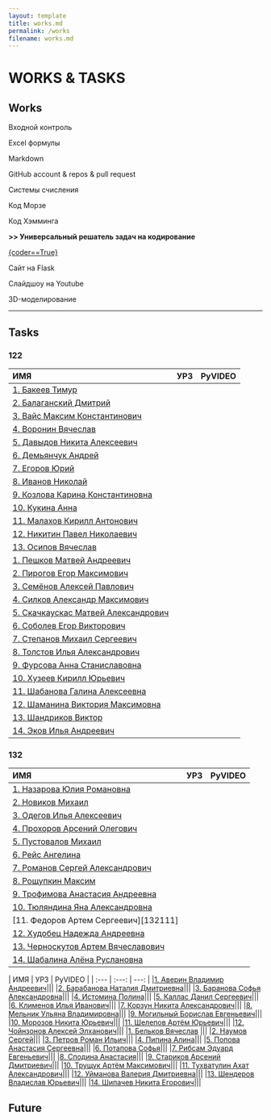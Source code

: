 ```yaml
---
layout: template
title: works.md
permalink: /works
filename: works.md
---
```


<link rel="stylesheet" href="./faq/style.css">

# WORKS & TASKS



## Works

Входной контроль

Excel формулы

Markdown

GitHub account & repos & pull request

Системы счисления

Код Морзе

Код Хэмминга

**>> Универсальный решатель задач на кодирование** 

<a class="iksweb" href="https://hackertyper.net/#" target="_blank"  title="{coder==True}">{coder==True}</a>

Сайт на Flask

Слайдшоу на Youtube

3D-моделирование

---------------------------
## Tasks

### 122

| ИМЯ | УРЗ | PyVIDEO  |
| :---         |     :---:      |          ---: |
|[1. Бакеев Тимур][12211] |||
|[2. Балаганский Дмитрий][12212] |||
|[3. Вайс Максим Константинович][12213] |||
|[4. Воронин Вячеслав][12214] |||
|[5. Давыдов Никита Алексеевич][12215] |||
|[6. Демьянчук Андрей][12216] |||
|[7. Егоров Юрий][12217] |||
|[8. Иванов Николай][12218] |||
|[9. Козлова Карина Константиновна][12219] |||
|[10. Кукина Анна][122110] |||
|[11. Малахов Кирилл Антонович][122111] |||
|[12. Никитин Павел Николаевич][122112] |||
|[13. Осипов Вячеслав][122113] |||
|[1. Пешков Матвей Андреевич][122114] |||
|[2. Пирогов Егор Максимович][122115] |||
|[3. Семёнов Алексей Павлович][122116] |||
|[4. Силков Александр Максимович][122117] |||
|[5. Скачкаускас Матвей Александрович][122118] |||
|[6. Соболев Егор Викторович][122119] |||
|[7. Степанов Михаил Сергеевич][122120] |||
|[8. Толстов Илья Александрович][122121] |||
|[9. Фурсова Анна Станиславовна][122122] |||
|[10. Хузеев Кирилл Юрьевич ][122123] |||
|[11. Шабанова Галина Алексеевна][122124] |||
|[12. Шаманина Виктория Максимовна][122125] |||
|[13. Шандриков Виктор][122126] |||
|[14. Эков Илья Андреевич][122127] |||


[12211]: <https://github.com/grad154/timurbakeev154>
[12212]: <https://github.com/Dimakek2/work>
[12213]: <https://github.com/weissok/-22>
[12214]: <https://github.com/VoroninVaycheslav/LearnOfInvormatic>
[12215]: <https://github.com/NikitaDavydov11/FirstRepository>
[12216]: <https://github.com/AndreDem135/FirstRepository>
[12217]: <https://github.com/Prostochell-228/UltraloxIT>
[12218]: <https://github.com/schukchu/figushkiFiguli>
[12219]: <https://github.com/evgrfg/123456>
[122110]: <https://github.com/Aakookie/Kot>
[122111]: <https://github.com/kirmala/school>
[122112]: <https://github.com/pxnandi/tpu-learn>
[122113]: <https://github.com/NightSkymbry/tpu-lic-Osipov-Slava>
[122114]: <https://github.com/churka1488/zzzzzzz/tree/main>
[122115]: <https://github.com/sosiska256/Pirogov-Egor-Maksimovich-122>
[122116]: <https://github.com/katela2006/Alexey>
[122117]: <https://github.com/W1zard70r/Miniature-chainsaw>
[122118]: <https://github.com/Mavaro1/Matvey-Skachkauskas-122b>
[122119]: <https://github.com/ennseg/-122>
[122120]: <https://github.com/LostnightRX/repositorii>
[122121]: <https://github.com/ltlstv/sverchok_ltlstv_420/issues/1>
[122122]: <https://github.com/afursovaa/itworks>
[122123]: <https://github.com/kirusha02301/kirusha02301>
[122124]: <https://github.com/Galua122/works>
[122125]: <https://github.com/Shhamann/11>
[122126]: <https://github.com/viktorblaming/dungeon>
[122127]: <https://github.com/ilyechubanu/itworks>

### 132

| ИМЯ | УРЗ | PyVIDEO  |
| :---         |     :---:      |          ---: |
|[1. Назарова Юлия Романовна][13211] |||
|[2. Новиков Михаил][13212] |||
|[3. Одегов Илья Алексеевич][13213] |||
|[4. Прохоров Арсений Олегович][13214] |||
|[5. Пустовалов Михаил][13215] |||
|[6. Рейс Ангелина][13216] |||
|[7. Романов Сергей Александрович][13217] |||
|[8. Рощупкин Максим][13218] |||
|[9. Трофимова Анастасия Андреевна][13219] |||
|[10. Тюляндина Яна Александровна][132110] |||
|[11. Федоров Артем Сергеевич][132111] |||
|[12. Худобец Надежда Андреевна][132112] |||
|[13. Черноскутов Артем Вячеславович][132112] |||
|[14. Шабалина Алёна Руслановна][132114] |||


[13211]: <https://github.com/meowwoofwoof/nazarova>
[13212]: <https://github.com/nmt132/132-NOVIKOV>
[13213]: <https://github.com/At3K1/132-files>
[13214]: <https://github.com/lssibb/ARS2022>
[13215]: <https://github.com/Mihalk2700/Mihalktrud>
[13216]: <https://github.com/angelina132rais/angelina132rais>
[13217]: <https://github.com/geniusatthemoment/I-am-barbie-girl-in-a-barbie-world>
[13218]: <https://github.com/MaxThePooh/Class>
[13219]: <https://github.com/AnastasiaTrofimova/132>
[132110]: <https://github.com/Yanchik71/->

[132112]: <https://github.com/Yanchik71/->
[132113]: <https://github.com/Artemonchill/shkolnik>
[132114]: <https://github.com/alyonkaww/132-alyonka>
| ИМЯ | УРЗ | PyVIDEO  |
| :---         |     :---:      |          ---: |
|[1. Аверин Владимир Андреевич](https://github.com/Averin973/repos142)|||
|[2. Барабанова Наталия Дмитриевна](https://github.com/Natunka/bober228)|||
|[3. Баранова Софья Александровна](https://github.com/BaranovaSonya/-)|||
|[4. Истомина Полина](https://github.com/Vertigro/IstominaPolina)|||
|[5. Каллас Данил Сергеевич](https://github.com/KuWka-KTZPG/Shlepa2008)|||
|[6. Клименов Илья Иванович](https://github.com/blakktheme)|||
|[7. Корзун Никита Александрович](https://github.com/leavingSoSoon)|||
|[8. Мельник Ульяна Владимировна](https://github.com/UMelnik/Xin45)|||
|[9. Могильный Борислав Евгеньевич](https://github.com/Elittok/Merci-beaucoup)|||
|[10. Морозов Никита Юрьевич](https://github.com/nikokastr/main-inform)|||
|[11. Шелепов Артём Юрьевич](https://github.com/bymyshagg1bark/bazakormit)|||
|[12. Чойнзонов Алексей Элханович](https://github.com/K1m-Taehyung/TPUliceumInformatique)|||
|[1. Бельков Вячеслав]()	|||
|[2. Наумов Сергей](https://github.com/Napv2900/Napv)|||
|[3. Петров Роман Ильич](https://github.com/romchkkk/repos142)|||
|[4. Пипина Алина](https://github.com/PleasePomogite/142)|||
|[5. Попова Анастасия Сергеевна](https://github.com/oxxrayy/popova142)|||
|[6. Потапова Софья](https://github.com/Ethryna/InfTasks)|||
|[7. Рибсам Эдуард Евгеньевич](https://github.com/yeryerix/inf)|||
|[8. Сподина Анастасия](https://github.com/spodinaanastacia/ihatethissite-)|||
|[9. Стариков Арсений Дмитриевич](https://github.com/murphyqwek/python_lyceum)|||
|[10. Трущук Артём Максимович](https://github.com/artyomTM/TAM168-142)|||
|[11. Тухватулин Ахат Александрович](https://github.com/ahattuhva/public)|||
|[12. Уйманова Валерия Дмитриевна](https://github.com/vvlera/inf)|||
|[13. Шендеров Владислав Юрьевич](https://github.com/VladOsIkkkk/Reposit142)|||
|[14. Шипачев Никита Егорович](https://github.com/1nikov7/-.-.-)|||

## Future

